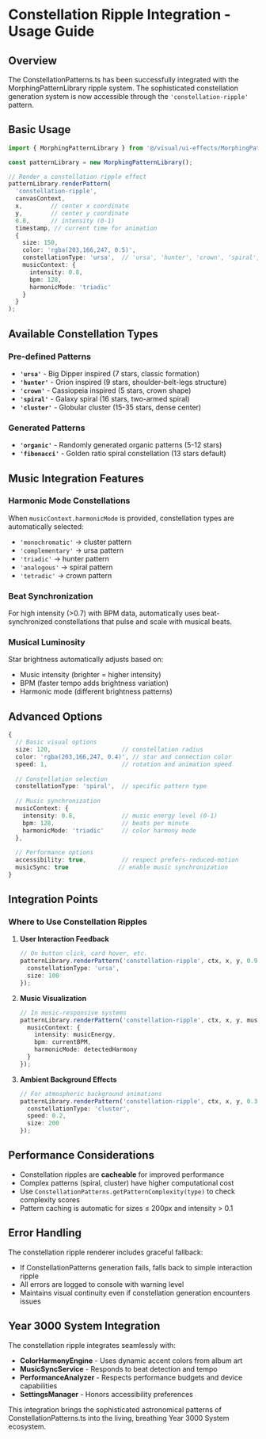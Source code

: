 # Constellation Ripple Integration - Usage Guide

## Overview

The ConstellationPatterns.ts has been successfully integrated with the MorphingPatternLibrary ripple system. The sophisticated constellation generation system is now accessible through the `'constellation-ripple'` pattern.

## Basic Usage

```typescript
import { MorphingPatternLibrary } from '@/visual/ui-effects/MorphingPatternLibrary';

const patternLibrary = new MorphingPatternLibrary();

// Render a constellation ripple effect
patternLibrary.renderPattern(
  'constellation-ripple',
  canvasContext,
  x,        // center x coordinate
  y,        // center y coordinate
  0.8,      // intensity (0-1)
  timestamp, // current time for animation
  {
    size: 150,
    color: 'rgba(203,166,247, 0.5)',
    constellationType: 'ursa',  // 'ursa', 'hunter', 'crown', 'spiral', 'cluster'
    musicContext: {
      intensity: 0.8,
      bpm: 128,
      harmonicMode: 'triadic'
    }
  }
);
```

## Available Constellation Types

### Pre-defined Patterns
- **`'ursa'`** - Big Dipper inspired (7 stars, classic formation)
- **`'hunter'`** - Orion inspired (9 stars, shoulder-belt-legs structure)
- **`'crown'`** - Cassiopeia inspired (5 stars, crown shape)
- **`'spiral'`** - Galaxy spiral (16 stars, two-armed spiral)
- **`'cluster'`** - Globular cluster (15-35 stars, dense center)

### Generated Patterns
- **`'organic'`** - Randomly generated organic patterns (5-12 stars)
- **`'fibonacci'`** - Golden ratio spiral constellation (13 stars default)

## Music Integration Features

### Harmonic Mode Constellations
When `musicContext.harmonicMode` is provided, constellation types are automatically selected:
- `'monochromatic'` → cluster pattern
- `'complementary'` → ursa pattern  
- `'triadic'` → hunter pattern
- `'analogous'` → spiral pattern
- `'tetradic'` → crown pattern

### Beat Synchronization
For high intensity (>0.7) with BPM data, automatically uses beat-synchronized constellations that pulse and scale with musical beats.

### Musical Luminosity
Star brightness automatically adjusts based on:
- Music intensity (brighter = higher intensity)
- BPM (faster tempo adds brightness variation)
- Harmonic mode (different brightness patterns)

## Advanced Options

```typescript
{
  // Basic visual options
  size: 120,                    // constellation radius
  color: 'rgba(203,166,247, 0.4)', // star and connection color
  speed: 1,                     // rotation and animation speed
  
  // Constellation selection
  constellationType: 'spiral',  // specific pattern type
  
  // Music synchronization
  musicContext: {
    intensity: 0.8,             // music energy level (0-1)
    bpm: 128,                   // beats per minute
    harmonicMode: 'triadic'     // color harmony mode
  },
  
  // Performance options
  accessibility: true,          // respect prefers-reduced-motion
  musicSync: true              // enable music synchronization
}
```

## Integration Points

### Where to Use Constellation Ripples

1. **User Interaction Feedback**
   ```typescript
   // On button click, card hover, etc.
   patternLibrary.renderPattern('constellation-ripple', ctx, x, y, 0.9, Date.now(), {
     constellationType: 'ursa',
     size: 100
   });
   ```

2. **Music Visualization**
   ```typescript
   // In music-responsive systems
   patternLibrary.renderPattern('constellation-ripple', ctx, x, y, musicEnergy, Date.now(), {
     musicContext: {
       intensity: musicEnergy,
       bpm: currentBPM,
       harmonicMode: detectedHarmony
     }
   });
   ```

3. **Ambient Background Effects**
   ```typescript
   // For atmospheric background animations
   patternLibrary.renderPattern('constellation-ripple', ctx, x, y, 0.3, Date.now(), {
     constellationType: 'cluster',
     speed: 0.2,
     size: 200
   });
   ```

## Performance Considerations

- Constellation ripples are **cacheable** for improved performance
- Complex patterns (spiral, cluster) have higher computational cost
- Use `ConstellationPatterns.getPatternComplexity(type)` to check complexity scores
- Pattern caching is automatic for sizes ≤ 200px and intensity > 0.1

## Error Handling

The constellation ripple renderer includes graceful fallback:
- If ConstellationPatterns generation fails, falls back to simple interaction ripple
- All errors are logged to console with warning level
- Maintains visual continuity even if constellation generation encounters issues

## Year 3000 System Integration

The constellation ripple integrates seamlessly with:
- **ColorHarmonyEngine** - Uses dynamic accent colors from album art
- **MusicSyncService** - Responds to beat detection and tempo
- **PerformanceAnalyzer** - Respects performance budgets and device capabilities
- **SettingsManager** - Honors accessibility preferences

This integration brings the sophisticated astronomical patterns of ConstellationPatterns.ts into the living, breathing Year 3000 System ecosystem.